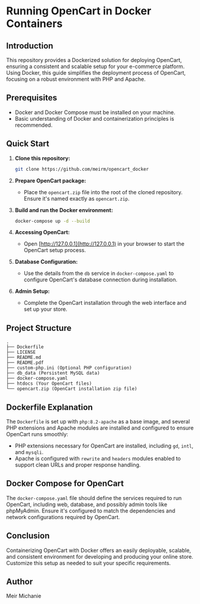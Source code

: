 # Running OpenCart in Docker Containers

## Introduction

This repository provides a Dockerized solution for deploying OpenCart, ensuring a consistent and scalable setup for your e-commerce platform. Using Docker, this guide simplifies the deployment process of OpenCart, focusing on a robust environment with PHP and Apache.

## Prerequisites

- Docker and Docker Compose must be installed on your machine.
- Basic understanding of Docker and containerization principles is recommended.

## Quick Start

1. **Clone this repository:**
   ```sh
   git clone https://github.com/meirm/opencart_docker
   ```

2. **Prepare OpenCart package:**
   - Place the `opencart.zip` file into the root of the cloned repository. Ensure it's named exactly as `opencart.zip`.

3. **Build and run the Docker environment:**
   ```sh
   docker-compose up -d --build
   ```

4. **Accessing OpenCart:**
   - Open [http://127.0.0.1](http://127.0.0.1) in your browser to start the OpenCart setup process.

5. **Database Configuration:**
   - Use the details from the `db` service in `docker-compose.yaml` to configure OpenCart's database connection during installation.

6. **Admin Setup:**
   - Complete the OpenCart installation through the web interface and set up your store.

## Project Structure

```
.
├── Dockerfile
├── LICENSE
├── README.md
├── README.pdf
├── custom-php.ini (Optional PHP configuration)
├── db_data (Persistent MySQL data)
├── docker-compose.yaml
├── htdocs (Your OpenCart files)
└── opencart.zip (OpenCart installation zip file)
```

## Dockerfile Explanation

The `Dockerfile` is set up with `php:8.2-apache` as a base image, and several PHP extensions and Apache modules are installed and configured to ensure OpenCart runs smoothly:

- PHP extensions necessary for OpenCart are installed, including `gd`, `intl`, and `mysqli`.
- Apache is configured with `rewrite` and `headers` modules enabled to support clean URLs and proper response handling.

## Docker Compose for OpenCart

The `docker-compose.yaml` file should define the services required to run OpenCart, including web, database, and possibly admin tools like phpMyAdmin. Ensure it's configured to match the dependencies and network configurations required by OpenCart.

## Conclusion

Containerizing OpenCart with Docker offers an easily deployable, scalable, and consistent environment for developing and producing your online store. Customize this setup as needed to suit your specific requirements.

## Author

Meir Michanie
